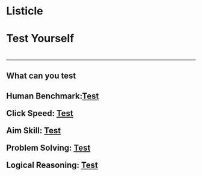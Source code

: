 # Listicle
<h1>Test Yourself<h1>
  
---

<h2>What can you test<h2>

Human Benchmark:[Test](https://humanbenchmark.com/tests/reactiontime)

Click Speed: [Test](https://humanbenchmark.com/tests/reactiontime)

Aim Skill: [Test](https://www.arealme.com/aim-test/en/)

Problem Solving: [Test](https://www.brainfacts.org/core-concepts/reasoning-planning-and-solving-problems/reasoning-planning-and-solving-problems-interactive)

Logical Reasoning: [Test](https://www.123test.com/logical-reasoning-test/)
